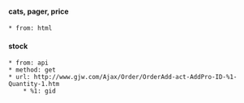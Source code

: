 #### cats, pager, price
    * from: html

#### stock
    * from: api
    * method: get
    * url: http://www.gjw.com/Ajax/Order/OrderAdd-act-AddPro-ID-%1-Quantity-1.htm
        * %1: gid


